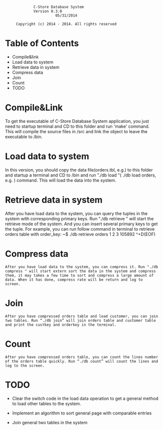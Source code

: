 			     C-Store Database System
				 Version 0.3.0
		                   05/31/2014

	     Copyright (c) 2014 - 2014. All rights reserved

Table of Contents		
==================
  
* Compile&link
* Load data to system
* Retrieve data in system
* Compress data
* Join
* Count
* TODO

Compile&Link
============
  
   To get the executable of C-Store Database System application, you just need to startup terminal and CD to this folder and run 'make' command. This will compile the source files in /src and link the object to leave the executable to /bin. 
  

Load data to system
===================

   In this version, you should copy the data file(orders.tbl, e.g.) to this folder and startup a terminal and CD to /bin and run "./db load <datafile>"( ./db load orders, e.g. ) command. This will load the data into the system.


Retrieve data in system
=======================

   After you have load data to the system, you can query the tuples in the system with corresponding primary keys. Run "./db retrieve <tablename>" will start the retrieve mode of the system. And you can insert several primary keys to get the tuple. For example, you can run follow command in terminal to retrieve orders table with order_key:
~$ ./db retrieve orders
1
2
3
105892
^+D(EOF)

Compress data
=============

    After you have load data to the system, you can compress it. Run "./db compress " will start extern sort the data in the system and compress them, it may takes a few time to sort and compress a large amount of data. When it has done, compress rate will be return and log to screen.

Join
=====

    After you have compressed orders table and load customer, you can join two tables. Run “./db join” will join orders table and customer table and print the custkey and orderkey in the terminal.

Count
======
    After you have compressed orders table, you can count the lines number of the orders table quickly. Run “./db count” will count the lines and log to the screen.

TODO
====
   
   * Clear the switch code in the load data operation to get a general method to load 
     other tables to the system.

   * Implement an algorithm to sort general page with comparable entries
   
   * Join general two tables in the system
